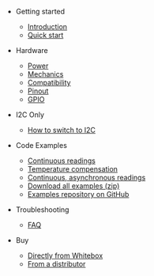 * Getting started
  * [Introduction](/)
  * [<i class="fas fa-angle-double-right"></i> Quick start](quickstart.md)

* Hardware
  * [<i class="fas fa-bolt"></i> Power](power.md)
  * [<i class="fas fa-ruler-combined"></i> Mechanics](mechanics.md)
  * [<i class="fas fa-puzzle-piece"></i> Compatibility](compatibility.md)
  * [<i class="fas fa-microchip"></i> Pinout](pinout.md)
  * [<i class="fas fa-exchange-alt"></i> GPIO](gpio.md)

* I2C Only
  * [<i class="fas fa-code-branch"></i> How to switch to I2C](protocols.md)

* Code Examples
  * [<i class="fas fa-code"></i> Continuous readings](continuous-example.md)
  * [<i class="fas fa-code"></i> Temperature compensation](temperature-compensation-example.md)
  * [<i class="fas fa-code"></i> Continuous, asynchronous readings](asynchronous-example.md)
  * [<i class="fas fa-download"></i> Download all examples (zip)](https://github.com/whitebox-labs/whitebox-arduino-example-code/archive/main.zip)
  * [<i class="fab fa-github"></i> Examples repository on GitHub](https://github.com/whitebox-labs/whitebox-arduino-example-code)


* Troubleshooting
  * [<i class="fas fa-question-circle"></i> FAQ](faq.md)

* Buy
  * [<i class="fas fa-shopping-cart"></i> Directly from Whitebox](https://www.whiteboxes.ch/shop/t2-mini-mk2/)
  * [From a distributor](https://www.whiteboxes.ch/distributors)
